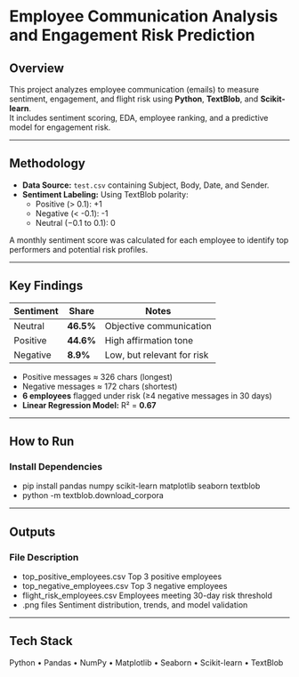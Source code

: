 # Employee Communication Analysis and Engagement Risk Prediction

## Overview
This project analyzes employee communication (emails) to measure sentiment, engagement, and flight risk using **Python**, **TextBlob**, and **Scikit-learn**.  
It includes sentiment scoring, EDA, employee ranking, and a predictive model for engagement risk.

---

## Methodology
- **Data Source:** `test.csv` containing Subject, Body, Date, and Sender.  
- **Sentiment Labeling:** Using TextBlob polarity:  
  - Positive (> 0.1): +1  
  - Negative (< -0.1): -1  
  - Neutral (−0.1 to 0.1): 0  

A monthly sentiment score was calculated for each employee to identify top performers and potential risk profiles.

---

## Key Findings
| Sentiment | Share | Notes |
|------------|--------|-------|
| Neutral | **46.5%** | Objective communication |
| Positive | **44.6%** | High affirmation tone |
| Negative | **8.9%** | Low, but relevant for risk |

- Positive messages ≈ 326 chars (longest)  
- Negative messages ≈ 172 chars (shortest)  
- **6 employees** flagged under risk (≥4 negative messages in 30 days)  
- **Linear Regression Model:** R² = **0.67**

---

## How to Run
### Install Dependencies
- pip install pandas numpy scikit-learn matplotlib seaborn textblob
- python -m textblob.download_corpora

---

## Outputs
### File	Description
- top_positive_employees.csv	Top 3 positive employees
- top_negative_employees.csv	Top 3 negative employees
- flight_risk_employees.csv	Employees meeting 30-day risk threshold
- .png files	Sentiment distribution, trends, and model validation

--- 

## Tech Stack
Python • Pandas • NumPy • Matplotlib • Seaborn • Scikit-learn • TextBlob

